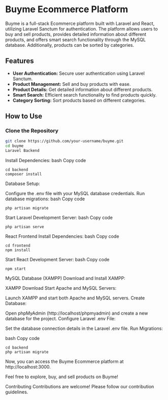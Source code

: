 # Buyme Ecommerce Platform

Buyme is a full-stack Ecommerce platform built with Laravel and React, utilizing Laravel Sanctum for authentication. The platform allows users to buy and sell products, provides detailed information about different products, and offers smart search functionality through the MySQL database. Additionally, products can be sorted by categories.

## Features

- **User Authentication:** Secure user authentication using Laravel Sanctum.
- **Product Management:** Sell and buy products with ease.
- **Product Details:** Get detailed information about different products.
- **Smart Search:** Efficient search functionality to find products quickly.
- **Category Sorting:** Sort products based on different categories.

## How to Use

### Clone the Repository

```bash
git clone https://github.com/your-username/buyme.git
cd buyme
Laravel Backend
```
Install Dependencies:
bash
Copy code
```
cd backend
composer install
```
Database Setup:

Configure the .env file with your MySQL database credentials.
Run database migrations:
bash
Copy code
```
php artisan migrate
```
Start Laravel Development Server:
bash
Copy code
```
php artisan serve
```
React Frontend
Install Dependencies:
bash
Copy code
```
cd frontend
npm install
```
Start React Development Server:
bash
Copy code
```
npm start
```
MySQL Database (XAMPP)
Download and Install XAMPP:

XAMPP Download
Start Apache and MySQL Servers:

Launch XAMPP and start both Apache and MySQL servers.
Create Database:

Open phpMyAdmin (http://localhost/phpmyadmin) and create a new database for the project.
Configure Laravel .env File:

Set the database connection details in the Laravel .env file.
Run Migrations:

bash
Copy code
```
cd backend
php artisan migrate
```
Now, you can access the Buyme Ecommerce platform at http://localhost:3000.

Feel free to explore, buy, and sell products on Buyme!

Contributing
Contributions are welcome! Please follow our contribution guidelines.
